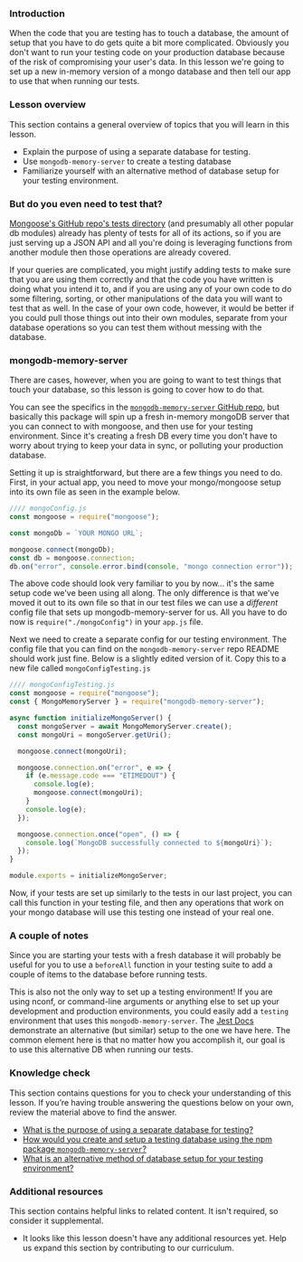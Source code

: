 ### Introduction

When the code that you are testing has to touch a database, the amount of setup that you have to do gets quite a bit more complicated. Obviously you don't want to run your testing code on your production database because of the risk of compromising your user's data. In this lesson we're going to set up a new in-memory version of a mongo database and then tell our app to use that when running our tests.

### Lesson overview

This section contains a general overview of topics that you will learn in this lesson.

- Explain the purpose of using a separate database for testing.
- Use `mongodb-memory-server` to create a testing database
- Familiarize yourself with an alternative method of database setup for your testing environment.

### But do you even need to test that?

[Mongoose's GitHub repo's tests directory](https://github.com/Automattic/mongoose/tree/master/test) (and presumably all other popular db modules) already has plenty of tests for all of its actions, so if you are just serving up a JSON API and all you're doing is leveraging functions from another module then those operations are already covered.

If your queries are complicated, you might justify adding tests to make sure that you are using them correctly and that the code you have written is doing what you intend it to, and if you are using any of your own code to do some filtering, sorting, or other manipulations of the data you will want to test that as well.  In the case of your own code, however, it would be better if you could pull those things out into their own modules, separate from your database operations so you can test them without messing with the database.

### mongodb-memory-server

There are cases, however, when you are going to want to test things that touch your database, so this lesson is going to cover how to do that.

You can see the specifics in the [`mongodb-memory-server` GitHub repo](https://github.com/nodkz/mongodb-memory-server), but basically this package will spin up a fresh in-memory mongoDB server that you can connect to with mongoose, and then use for your testing environment.  Since it's creating a fresh DB every time you don't have to worry about trying to keep your data in sync, or polluting your production database.

Setting it up is straightforward, but there are a few things you need to do.  First, in your actual app, you need to move your mongo/mongoose setup into its own file as seen in the example below.

```javascript
//// mongoConfig.js
const mongoose = require("mongoose");

const mongoDb = `YOUR MONGO URL`;

mongoose.connect(mongoDb);
const db = mongoose.connection;
db.on("error", console.error.bind(console, "mongo connection error"));
```

The above code should look very familiar to you by now... it's the same setup code we've been using all along. The only difference is that we've moved it out to its own file so that in our test files we can use a *different* config file that sets up mongodb-memory-server for us. All you have to do now is `require("./mongoConfig")` in your `app.js` file.

Next we need to create a separate config for our testing environment. The config file that you can find on the `mongodb-memory-server` repo README should work just fine. Below is a slightly edited version of it. Copy this to a new file called `mongoConfigTesting.js`

```javascript
//// mongoConfigTesting.js 
const mongoose = require("mongoose");
const { MongoMemoryServer } = require("mongodb-memory-server");

async function initializeMongoServer() {
  const mongoServer = await MongoMemoryServer.create();
  const mongoUri = mongoServer.getUri();

  mongoose.connect(mongoUri);

  mongoose.connection.on("error", e => {
    if (e.message.code === "ETIMEDOUT") {
      console.log(e);
      mongoose.connect(mongoUri);
    }
    console.log(e);
  });

  mongoose.connection.once("open", () => {
    console.log(`MongoDB successfully connected to ${mongoUri}`);
  });
}

module.exports = initializeMongoServer;
```

Now, if your tests are set up similarly to the tests in our last project, you can call this function in your testing file, and then any operations that work on your mongo database will use this testing one instead of your real one.

### A couple of notes

Since you are starting your tests with a fresh database it will probably be useful for you to use a `beforeAll` function in your testing suite to add a couple of items to the database before running tests.

This is also not the only way to set up a testing environment! If you are using nconf, or command-line arguments or anything else to set up your development and production environments, you could easily add a `testing` environment that uses this `mongodb-memory-server`. The [Jest Docs](https://jestjs.io/docs/en/mongodb) demonstrate an alternative (but similar) setup to the one we have here. The common element here is that no matter how you accomplish it, our goal is to use this alternative DB when running our tests.

### Knowledge check

This section contains questions for you to check your understanding of this lesson. If you’re having trouble answering the questions below on your own, review the material above to find the answer.

- [What is the purpose of using a separate database for testing?](#but-do-you-even-need-to-test-that)
- [How would you create and setup a testing database using the npm package `mongodb-memory-server`?](#mongodb-memory-server)
- [What is an alternative method of database setup for your testing environment?](https://jestjs.io/docs/en/mongodb)

### Additional resources

This section contains helpful links to related content. It isn't required, so consider it supplemental.

- It looks like this lesson doesn't have any additional resources yet. Help us expand this section by contributing to our curriculum.
